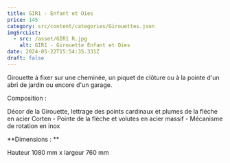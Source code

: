 ```yaml
---
title: GIR1 - Enfant et Oies
price: 145
category: src/content/categories/Girouettes.json
imgSrcList:
  - src: /asset/GIR1 R.jpg
    alt: GIR1 - Girouette Enfant et Oies
date: 2024-05-22T15:54:35.331Z
draft: false
---
```


Girouette à fixer sur une cheminée, un piquet de clôture ou à la pointe d'un abri de jardin ou encore d'un garage. 

Composition : 

 Décor de la Girouette, lettrage des points cardinaux et plumes de la flèche en acier Corten - Pointe de la flèche et volutes en acier massif - Mécanisme de rotation en inox

**Dimensions : **

Hauteur 1080 mm x largeur 760 mm
